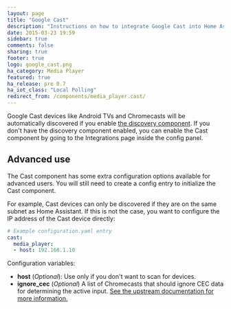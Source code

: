 ```yaml
---
layout: page
title: "Google Cast"
description: "Instructions on how to integrate Google Cast into Home Assistant."
date: 2015-03-23 19:59
sidebar: true
comments: false
sharing: true
footer: true
logo: google_cast.png
ha_category: Media Player
featured: true
ha_release: pre 0.7
ha_iot_class: "Local Polling"
redirect_from: /components/media_player.cast/
---
```



Google Cast devices like Android TVs and Chromecasts will be automatically discovered if you enable [the discovery component]({{site_root}}/components/discovery/). If you don't have the discovery component enabled, you can enable the Cast component by going to the Integrations page inside the config panel.

## Advanced use

The Cast component has some extra configuration options available for advanced users. You will still need to create a config entry to initialize the Cast component.

For example, Cast devices can only be discovered if they are on the same subnet as Home Assistant. If this is not the case, you want to configure the IP address of the Cast device directly:


```yaml
# Example configuration.yaml entry
cast:
  media_player:
  - host: 192.168.1.10
```

Configuration variables:

- **host** (*Optional*): Use only if you don't want to scan for devices.
- **ignore_cec** (*Optional*) A list of Chromecasts that should ignore CEC data for determining the active input. [See the upstream documentation for more information.](https://github.com/balloob/pychromecast#ignoring-cec-data)
